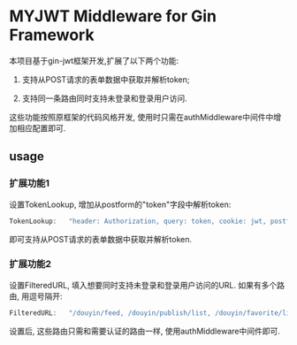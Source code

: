 # MYJWT Middleware for Gin Framework

本项目基于gin-jwt框架开发,扩展了以下两个功能:

1. 支持从POST请求的表单数据中获取并解析token;

2. 支持同一条路由同时支持未登录和登录用户访问.

这些功能按照原框架的代码风格开发, 使用时只需在authMiddleware中间件中增加相应配置即可.

## usage

### 扩展功能1

设置TokenLookup, 增加从postform的"token"字段中解析token:

```Go
TokenLookup:   "header: Authorization, query: token, cookie: jwt, postform: token", // 最后一个是我们新增的解析字段
```

即可支持从POST请求的表单数据中获取并解析token.

### 扩展功能2

设置FilteredURL, 填入想要同时支持未登录和登录用户访问的URL. 如果有多个路由, 用逗号隔开:

```Go
FilteredURL:   "/douyin/feed, /douyin/publish/list, /douyin/favorite/list/, /douyin/comment/list/, /douyin/relation/follow/list/, /douyin/relation/follower/list/", // 设置你需要跳过认证的url
```

设置后, 这些路由只需和需要认证的路由一样, 使用authMiddleware中间件即可.